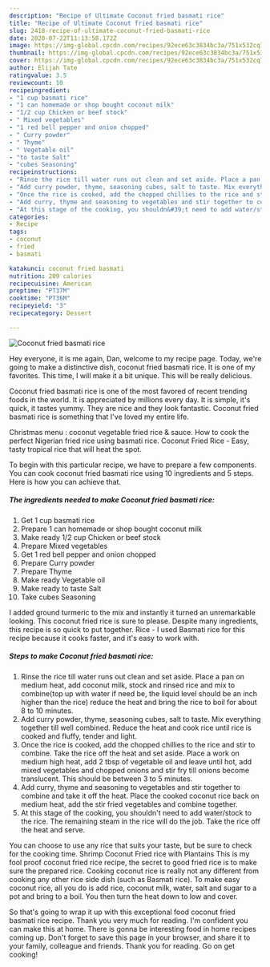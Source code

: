 ```yaml
---
description: "Recipe of Ultimate Coconut fried basmati rice"
title: "Recipe of Ultimate Coconut fried basmati rice"
slug: 2418-recipe-of-ultimate-coconut-fried-basmati-rice
date: 2020-07-22T11:13:58.172Z
image: https://img-global.cpcdn.com/recipes/92ece63c3834bc3a/751x532cq70/coconut-fried-basmati-rice-recipe-main-photo.jpg
thumbnail: https://img-global.cpcdn.com/recipes/92ece63c3834bc3a/751x532cq70/coconut-fried-basmati-rice-recipe-main-photo.jpg
cover: https://img-global.cpcdn.com/recipes/92ece63c3834bc3a/751x532cq70/coconut-fried-basmati-rice-recipe-main-photo.jpg
author: Elijah Tate
ratingvalue: 3.5
reviewcount: 10
recipeingredient:
- "1 cup basmati rice"
- "1 can homemade or shop bought coconut milk"
- "1/2 cup Chicken or beef stock"
- " Mixed vegetables"
- "1 red bell pepper and onion chopped"
- " Curry powder"
- " Thyme"
- " Vegetable oil"
- "to taste Salt"
- "cubes Seasoning"
recipeinstructions:
- "Rinse the rice till water runs out clean and set aside. Place a pan on medium heat, add coconut milk, stock and rinsed rice and mix to combine(top up with water if need be, the liquid level should be an inch higher than the rice) reduce the heat and bring the rice to boil for about 8 to 10 minutes."
- "Add curry powder, thyme, seasoning cubes, salt to taste. Mix everything together till well combined. Reduce the heat and cook rice until rice is cooked and fluffy, tender and light."
- "Once the rice is cooked, add the chopped chillies to the rice and stir to combine. Take the rice off the heat and set aside. Place a work on medium high heat, add 2 tbsp of vegetable oil and leave until hot, add mixed vegetables and chopped onions and stir fry till onions become translucent. This should be between 3 to 5 minutes."
- "Add curry, thyme and seasoning to vegetables and stir together to combine and take it off the heat. Place the cooked coconut rice back on medium heat, add the stir fried vegetables and combine together."
- "At this stage of the cooking, you shouldn&#39;t need to add water/stock to the rice. The remaining steam in the rice will do the job. Take the rice off the heat and serve."
categories:
- Recipe
tags:
- coconut
- fried
- basmati

katakunci: coconut fried basmati 
nutrition: 209 calories
recipecuisine: American
preptime: "PT37M"
cooktime: "PT36M"
recipeyield: "3"
recipecategory: Dessert

---
```



![Coconut fried basmati rice](https://img-global.cpcdn.com/recipes/92ece63c3834bc3a/751x532cq70/coconut-fried-basmati-rice-recipe-main-photo.jpg)

Hey everyone, it is me again, Dan, welcome to my recipe page. Today, we're going to make a distinctive dish, coconut fried basmati rice. It is one of my favorites. This time, I will make it a bit unique. This will be really delicious.

Coconut fried basmati rice is one of the most favored of recent trending foods in the world. It is appreciated by millions every day. It is simple, it's quick, it tastes yummy. They are nice and they look fantastic. Coconut fried basmati rice is something that I've loved my entire life.

Christmas menu : coconut vegetable fried rice &amp; sauce. How to cook the perfect Nigerian fried rice using basmati rice. Coconut Fried Rice - Easy, tasty tropical rice that will heat the spot.


To begin with this particular recipe, we have to prepare a few components. You can cook coconut fried basmati rice using 10 ingredients and 5 steps. Here is how you can achieve that.

<!--inarticleads1-->

##### The ingredients needed to make Coconut fried basmati rice:

1. Get 1 cup basmati rice
1. Prepare 1 can homemade or shop bought coconut milk
1. Make ready 1/2 cup Chicken or beef stock
1. Prepare  Mixed vegetables
1. Get 1 red bell pepper and onion chopped
1. Prepare  Curry powder
1. Prepare  Thyme
1. Make ready  Vegetable oil
1. Make ready to taste Salt
1. Take cubes Seasoning


I added ground turmeric to the mix and instantly it turned an unremarkable looking. This coconut fried rice is sure to please. Despite many ingredients, this recipe is so quick to put together. Rice - I used Basmati rice for this recipe because it cooks faster, and it&#39;s easy to work with. 

<!--inarticleads2-->

##### Steps to make Coconut fried basmati rice:

1. Rinse the rice till water runs out clean and set aside. Place a pan on medium heat, add coconut milk, stock and rinsed rice and mix to combine(top up with water if need be, the liquid level should be an inch higher than the rice) reduce the heat and bring the rice to boil for about 8 to 10 minutes.
1. Add curry powder, thyme, seasoning cubes, salt to taste. Mix everything together till well combined. Reduce the heat and cook rice until rice is cooked and fluffy, tender and light.
1. Once the rice is cooked, add the chopped chillies to the rice and stir to combine. Take the rice off the heat and set aside. Place a work on medium high heat, add 2 tbsp of vegetable oil and leave until hot, add mixed vegetables and chopped onions and stir fry till onions become translucent. This should be between 3 to 5 minutes.
1. Add curry, thyme and seasoning to vegetables and stir together to combine and take it off the heat. Place the cooked coconut rice back on medium heat, add the stir fried vegetables and combine together.
1. At this stage of the cooking, you shouldn&#39;t need to add water/stock to the rice. The remaining steam in the rice will do the job. Take the rice off the heat and serve.


You can choose to use any rice that suits your taste, but be sure to check for the cooking time. Shrimp Coconut Fried rice with Plantains This is my fool proof coconut fried rice recipe, the secret to good fried rice is to make sure the prepared rice. Cooking coconut rice is really not any different from cooking any other rice side dish (such as Basmati rice). To make easy coconut rice, all you do is add rice, coconut milk, water, salt and sugar to a pot and bring to a boil. You then turn the heat down to low and cover. 

So that's going to wrap it up with this exceptional food coconut fried basmati rice recipe. Thank you very much for reading. I'm confident you can make this at home. There is gonna be interesting food in home recipes coming up. Don't forget to save this page in your browser, and share it to your family, colleague and friends. Thank you for reading. Go on get cooking!
